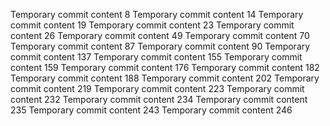 Temporary commit content 8
Temporary commit content 14
Temporary commit content 19
Temporary commit content 23
Temporary commit content 26
Temporary commit content 49
Temporary commit content 70
Temporary commit content 87
Temporary commit content 90
Temporary commit content 137
Temporary commit content 155
Temporary commit content 159
Temporary commit content 176
Temporary commit content 182
Temporary commit content 188
Temporary commit content 202
Temporary commit content 219
Temporary commit content 223
Temporary commit content 232
Temporary commit content 234
Temporary commit content 235
Temporary commit content 243
Temporary commit content 246
